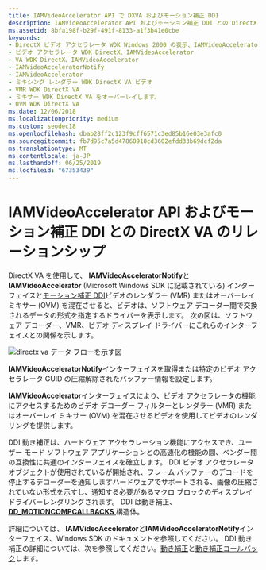 ```yaml
---
title: IAMVideoAccelerator API で DXVA およびモーション補正 DDI
description: IAMVideoAccelerator API およびモーション補正 DDI との DirectX VA のリレーションシップ
ms.assetid: 8bfa198f-b29f-491f-8133-a1f3b41e0cbe
keywords:
- DirectX ビデオ アクセラレータ WDK Windows 2000 の表示、IAMVideoAccelerator
- ビデオ アクセラレータ WDK DirectX、IAMVideoAccelerator
- VA WDK DirectX、IAMVideoAccelerator
- IAMVideoAcceleratorNotify
- IAMVideoAccelerator
- ミキシング レンダラー WDK DirectX VA ビデオ
- VMR WDK DirectX VA
- ミキサー WDK DirectX VA をオーバーレイします。
- OVM WDK DirectX VA
ms.date: 12/06/2018
ms.localizationpriority: medium
ms.custom: seodec18
ms.openlocfilehash: dbab28ff2c123f9cff6571c3ed85b16e03e3afc0
ms.sourcegitcommit: fb7d95c7a5d47860918cd3602efdd33b69dcf2da
ms.translationtype: MT
ms.contentlocale: ja-JP
ms.lasthandoff: 06/25/2019
ms.locfileid: "67353439"
---
```

# <a name="directx-va-relationship-to-iamvideoaccelerator-api-and-motion-compensation-ddi"></a>IAMVideoAccelerator API およびモーション補正 DDI との DirectX VA のリレーションシップ

DirectX VA を使用して、 **IAMVideoAcceleratorNotify**と**IAMVideoAccelerator** (Microsoft Windows SDK に記載されている) インターフェイスと[モーション補正 DDI](motion-compensation.md)ビデオのレンダラー (VMR) またはオーバーレイ ミキサー (OVM) を混在させると、ビデオは、ソフトウェア デコーダー間で交換されるデータの形式を指定するドライバーを表示します。 次の図は、ソフトウェア デコーダー、VMR、ビデオ ディスプレイ ドライバーにこれらのインターフェイスとの関係を示します。

![directx va データ フローを示す図](images/iamvideo.png)

**IAMVideoAcceleratorNotify**インターフェイスを取得または特定のビデオ アクセラレータ GUID の圧縮解除されたバッファー情報を設定します。

**IAMVideoAccelerator**インターフェイスにより、ビデオ アクセラレータの機能にアクセスするためのビデオ デコーダー フィルターとレンダラー (VMR) またはオーバーレイ ミキサー (OVM) を混在させるビデオを使用してビデオのレンダリングを提供します。

DDI 動き補正は、ハードウェア アクセラレーション機能にアクセスでき、ユーザー モード ソフトウェア アプリケーションとの高速化の機能の間、ベンダー間の互換性に共通のインターフェイスを確立します。 DDI ビデオ アクセラレータ オブジェクトが使用されているが開始され、フレーム バッファーのデコードを停止するデコーダーを通知しますハードウェアでサポートされる、画像の圧縮されていない形式を示すし、通知する必要があるマクロ ブロックのディスプレイ ドライバーレンダリングされます。 DDI は動き補正、 [ **DD\_MOTIONCOMPCALLBACKS** ](https://docs.microsoft.com/windows/desktop/api/ddrawint/ns-ddrawint-dd_motioncompcallbacks)構造体。

詳細については、 **IAMVideoAccelerator**と**IAMVideoAcceleratorNotify**インターフェイス、Windows SDK のドキュメントを参照してください。 DDI 動き補正の詳細については、次を参照してください。[動き補正](motion-compensation.md)と[動き補正コールバック](motion-compensation-callbacks.md)します。

 

 





